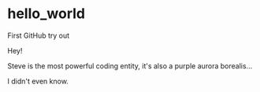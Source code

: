 # hello_world
First GitHub try out

Hey!

Steve is the most powerful coding entity,
it's also a purple aurora borealis...

I didn't even know.
